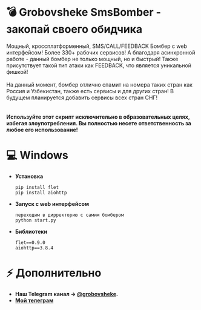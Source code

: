 # 💣 Grobovsheke SmsBomber - закопай своего обидчика
Мощный, кроссплатформенный, SMS/CALL/FEEDBACK Бомбер с web интерфейсом! Более 330+ рабочих сервисов! А благодаря асинхронной работе - данный бомбер не только мощный, но и быстрый! Также присутствует такой тип атаки как FEEDBACK, что является уникальной фишкой!<br><br>На данный момент, бомбер отлично спамит на номера таких стран как Россия и Узбекистан, также есть сервисы и для других стран! В будущем планируется добавить сервисы всех стран СНГ!
<br><br><br>
**Используйте этот скрипт исключительно в образовательных целях, избегая злоупотребления. Вы полностью несете ответственность за любое его использование!**

# 💻 Windows
- **Установка**
  ```
  pip install flet
  pip install aiohttp
  ```
- **Запуск с web интерфейсом**
  ```
  переходим в дирректорию с самим бомбером
  python start.py
  ```
- **Библиотеки**
  ```
  flet==0.9.0
  aiohttp==3.8.4
  ```

# ⚡️ Дополнительно
- **Наш Telegram канал -> [@grobovsheke](https://t.me/grobovsheke).**
- **[Мой телеграм](https://t.me/HECAMCA)**


